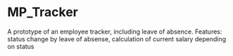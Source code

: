 # MP_Tracker

A prototype of an employee tracker, including leave of absence. 
Features: status change by leave of absense, calculation of current salary depending on status
